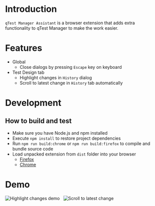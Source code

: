 # Introduction

`qTest Manager Assistant` is a browser extension that adds extra functionality to qTest Manager to make the work easier.

# Features

- Global
  - Close dialogs by pressing `Escape` key on keyboard
- Test Design tab
  - Highlight changes in `History` dialog
  - Scroll to latest change in `History` tab automatically

# Development

## How to build and test

- Make sure you have Node.js and npm installed
- Execute `npm install` to restore project dependencies
- Run `npm run build:chrome` or `npm run build:firefox` to compile and bundle source code
- Load unpacked extension from `dist` folder into your browser
  - [Firefox](https://developer.mozilla.org/en-US/docs/Mozilla/Add-ons/WebExtensions/Your_first_WebExtension#installing)
  - [Chrome](https://developer.chrome.com/docs/extensions/mv3/getstarted/development-basics/#load-unpacked)

# Demo

![Highlight changes demo](docs/highlight.gif)
&nbsp;
![Scroll to latest change](docs/scroll.gif)
&nbsp;
